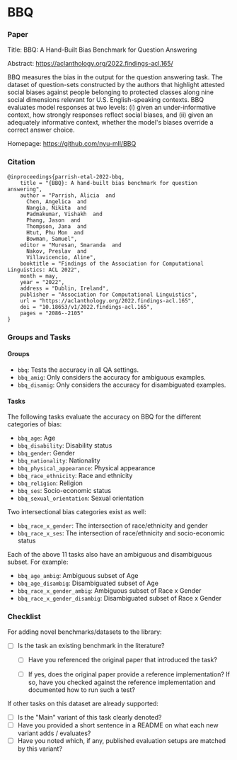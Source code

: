 # BBQ

### Paper

Title: BBQ: A Hand-Built Bias Benchmark for Question Answering

Abstract: https://aclanthology.org/2022.findings-acl.165/

BBQ measures the bias in the output for the question answering task.
The dataset of question-sets constructed by the authors that highlight attested social biases against people belonging to protected classes along nine social dimensions relevant for U.S. English-speaking contexts.
BBQ evaluates model responses at two levels: (i) given an under-informative context, how strongly responses reflect social biases, and (ii) given an adequately informative context, whether the model's biases override a correct answer choice.

Homepage: https://github.com/nyu-mll/BBQ


### Citation

```
@inproceedings{parrish-etal-2022-bbq,
    title = "{BBQ}: A hand-built bias benchmark for question answering",
    author = "Parrish, Alicia  and
      Chen, Angelica  and
      Nangia, Nikita  and
      Padmakumar, Vishakh  and
      Phang, Jason  and
      Thompson, Jana  and
      Htut, Phu Mon  and
      Bowman, Samuel",
    editor = "Muresan, Smaranda  and
      Nakov, Preslav  and
      Villavicencio, Aline",
    booktitle = "Findings of the Association for Computational Linguistics: ACL 2022",
    month = may,
    year = "2022",
    address = "Dublin, Ireland",
    publisher = "Association for Computational Linguistics",
    url = "https://aclanthology.org/2022.findings-acl.165",
    doi = "10.18653/v1/2022.findings-acl.165",
    pages = "2086--2105"
}
```

### Groups and Tasks

#### Groups

* `bbq`: Tests the accuracy in all QA settings.
* `bbq_amig`: Only considers the accuracy for ambiguous examples.
* `bbq_disamig`: Only considers the accuracy for disambiguated examples.

#### Tasks
The following tasks evaluate the accuracy on BBQ for the different categories of bias:
* `bbq_age`: Age
* `bbq_disability`: Disability status
* `bbq_gender`: Gender
* `bbq_nationality`: Nationality
* `bbq_physical_appearance`: Physical appearance
* `bbq_race_ethnicity`: Race and ethnicity
* `bbq_religion`: Religion
* `bbq_ses`: Socio-economic status
* `bbq_sexual_orientation`: Sexual orientation

Two intersectional bias categories exist as well:
* `bbq_race_x_gender`: The intersection of race/ethnicity and gender
* `bbq_race_x_ses`: The intersection of race/ethnicity and socio-economic status

Each of the above 11 tasks also have an ambiguous and disambiguous subset. For example:
* `bbq_age_ambig`: Ambiguous subset of Age
* `bbq_age_disambig`: Disambiguated subset of Age
* `bbq_race_x_gender_ambig`: Ambiguous subset of Race x Gender
* `bbq_race_x_gender_disambig`: Disambiguated subset of Race x Gender

### Checklist

For adding novel benchmarks/datasets to the library:
* [ ] Is the task an existing benchmark in the literature?
  * [ ] Have you referenced the original paper that introduced the task?
  * [ ] If yes, does the original paper provide a reference implementation? If so, have you checked against the reference implementation and documented how to run such a test?


If other tasks on this dataset are already supported:
* [ ] Is the "Main" variant of this task clearly denoted?
* [ ] Have you provided a short sentence in a README on what each new variant adds / evaluates?
* [ ] Have you noted which, if any, published evaluation setups are matched by this variant?
